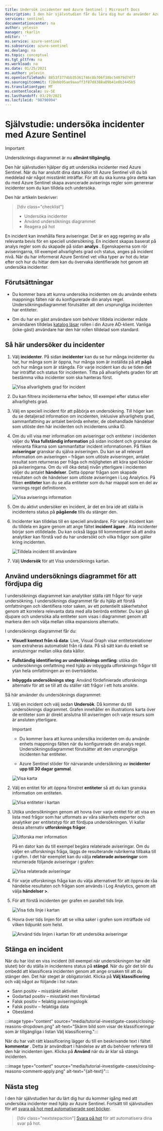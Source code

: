 ```yaml
---
title: Undersök incidenter med Azure Sentinel | Microsoft Docs
description: I den här självstudien får du lära dig hur du använder Azure Sentinel för att skapa avancerade aviserings regler som genererar incidenter som du kan tilldela och undersöka.
services: sentinel
documentationcenter: na
author: yelevin
manager: rkarlin
editor: ''
ms.service: azure-sentinel
ms.subservice: azure-sentinel
ms.devlang: na
ms.topic: conceptual
ms.tgt_pltfrm: na
ms.workload: na
ms.date: 01/25/2021
ms.author: yelevin
ms.openlocfilehash: 8853f3774bb35361746c8b706f38bc54079d74f7
ms.sourcegitcommit: f28ebb95ae9aaaff3f87d8388a09b41e0b3445b5
ms.translationtype: MT
ms.contentlocale: sv-SE
ms.lasthandoff: 03/29/2021
ms.locfileid: "98790994"
---
```

# <a name="tutorial-investigate-incidents-with-azure-sentinel"></a>Självstudie: undersöka incidenter med Azure Sentinel

> [!IMPORTANT]
> Undersöknings diagrammet är nu **allmänt tillgänglig**. 

Den här självstudien hjälper dig att undersöka incidenter med Azure Sentinel. När du har anslutit dina data källor till Azure Sentinel vill du bli meddelad när något misstänkt inträffar. För att du ska kunna göra detta kan du med Azure Sentinel skapa avancerade aviserings regler som genererar incidenter som du kan tilldela och undersöka.

Den här artikeln beskriver:
> [!div class="checklist"]
> * Undersöka incidenter
> * Använd undersöknings diagrammet
> * Reagera på hot

En incident kan innehålla flera aviseringar. Det är en agg regering av alla relevanta bevis för en speciell undersökning. En incident skapas baserat på analys regler som du skapade på sidan **analys** . Egenskaperna som rör aviseringarna, till exempel allvarlighets grad och status, anges på incident nivå. När du har informerat Azure Sentinel vet vilka typer av hot du letar efter och hur du hittar dem kan du övervaka identifierade hot genom att undersöka incidenter.

## <a name="prerequisites"></a>Förutsättningar
- Du kommer bara att kunna undersöka incidenten om du använde enhets mappnings fälten när du konfigurerade din analys regel. Undersökningsdiagrammet förutsätter att den ursprungliga incidenten har entiteter.

- Om du har en gäst användare som behöver tilldela incidenter måste användaren tilldelas [katalog läsar](../active-directory/roles/permissions-reference.md#directory-readers) rollen i din Azure AD-klient. Vanliga (icke-gäst) användare har den här rollen tilldelad som standard.

## <a name="how-to-investigate-incidents"></a>Så här undersöker du incidenter

1. Välj **incidenter**. På sidan **incidenter** kan du se hur många incidenter du har, hur många som är öppna, hur många som är inställda på att **pågå** och hur många som är stängda. För varje incident kan du se tiden det har inträffat och status för incidenten. Titta på allvarlighets graden för att bestämma vilka incidenter som ska hanteras först.

    ![Visa allvarlighets grad för incident](media/tutorial-investigate-cases/incident-severity.png)

1. Du kan filtrera incidenterna efter behov, till exempel efter status eller allvarlighets grad.

1. Välj en speciell incident för att påbörja en undersökning. Till höger kan du se detaljerad information om incidenten, inklusive allvarlighets grad, sammanfattning av antalet berörda enheter, de obehandlade händelser som utlöste den här incidenten och incidentens unika ID.

1. Om du vill visa mer information om aviseringar och entiteter i incidenten väljer du **Visa fullständig information** på sidan incident och granskar de relevanta flikarna som sammanfattar incident informationen. På fliken **aviseringar** granskar du själva aviseringen. Du kan se all relevant information om aviseringen – frågan som utlöste aviseringen, antalet resultat som returneras per fråga och möjligheten att köra spel böcker på aviseringarna. Om du vill öka detalj nivån ytterligare i incidenten väljer du antalet **händelser**. Detta öppnar frågan som skapade resultaten och de händelser som utlöste aviseringen i Log Analytics. På fliken **entiteter** kan du se alla entiteter som du har mappat som en del av varnings regel definitionen.

    ![Visa aviserings information](media/tutorial-investigate-cases/alert-details.png)

1. Om du aktivt undersöker en incident, är det en bra idé att ställa in incidentens status på **pågående** tills du stänger den.

1. Incidenter kan tilldelas till en speciell användare. För varje incident kan du tilldela en ägare genom att ange fältet **incident ägare** . Alla incidenter börjar som otilldelade. Du kan också lägga till kommentarer så att andra analytiker kan förstå vad du har undersökt och vilka frågor som gäller kring incidenten.

    ![Tilldela incident till användare](media/tutorial-investigate-cases/assign-incident-to-user.png)

1. Välj **Undersök** för att Visa undersöknings kartan.

## <a name="use-the-investigation-graph-to-deep-dive"></a>Använd undersöknings diagrammet för att fördjupa dig

I undersöknings diagrammet kan analytiker ställa rätt frågor för varje undersökning. I undersöknings diagrammet får du hjälp att förstå omfattningen och identifiera rotor saken, av ett potentiellt säkerhetshot genom att korrelera relevanta data med alla berörda entiteter. Du kan gå djupare och undersöka alla entiteter som visas i diagrammet genom att markera den och välja mellan olika expansions alternativ.  
  
I undersöknings diagrammet får du:

- **Visuell kontext från rå data**: Live, Visual Graph visar entitetsrelationer som extraheras automatiskt från rå data. På så sätt kan du enkelt se anslutningar mellan olika data källor.

- **Fullständig identifiering av undersöknings omfång**: utöka din undersöknings omfattning med hjälp av inbyggda utforsknings frågor till ytan hela omfattningen av en överträdelse.

- **Inbyggda undersöknings steg**: Använd fördefinierade utforsknings alternativ för att se till att du ställer rätt frågor i ett hots ansikte.

Så här använder du undersöknings diagrammet:

1. Välj en incident och välj sedan **Undersök**. Då kommer du till undersöknings diagrammet. Grafen innehåller en illustrations karta över de entiteter som är direkt anslutna till aviseringen och varje resurs som är ansluten ytterligare.

   > [!IMPORTANT] 
   > - Du kommer bara att kunna undersöka incidenten om du använde enhets mappnings fälten när du konfigurerade din analys regel. Undersökningsdiagrammet förutsätter att den ursprungliga incidenten har entiteter.
   >
   > - Azure Sentinel stöder för närvarande undersökning av **incidenter upp till 30 dagar gammal**.

   ![Visa karta](media/tutorial-investigate-cases/map1.png)

1. Välj en entitet för att öppna fönstret **entiteter** så att du kan granska information om entiteten.

    ![Visa entiteter i kartan](media/tutorial-investigate-cases/map-entities.png)
  
1. Utöka undersökningen genom att hovra över varje entitet för att visa en lista med frågor som har utformats av våra säkerhets experter och analytiker per entitetstyp för att fördjupa undersökningen. Vi kallar dessa alternativ **utforsknings frågor**.

    ![Utforska mer information](media/tutorial-investigate-cases/exploration-cases.png)

   På en dator kan du till exempel begära relaterade aviseringar. Om du väljer en utforsknings fråga, läggs de resulterande rubrikerna tillbaka till i grafen. I det här exemplet kan du välja **relaterade aviseringar** som returnerade följande aviseringar i grafen:

    ![Visa relaterade aviseringar](media/tutorial-investigate-cases/related-alerts.png)

1. För varje utforsknings fråga kan du välja alternativet för att öppna de råa händelse resultaten och frågan som används i Log Analytics, genom att välja **händelser \>**.

1. För att förstå incidenten ger grafen en parallell tids linje.

    ![Visa tids linje i kartan](media/tutorial-investigate-cases/map-timeline.png)

1. Hovra över tids linjen för att se vilka saker i grafen som inträffade vid vilken tidpunkt som helst.

    ![Använd tids linjen i kartan för att undersöka aviseringar](media/tutorial-investigate-cases/use-timeline.png)

## <a name="closing-an-incident"></a>Stänga en incident

När du har löst en viss incident (till exempel när undersökningen har nått slutet) bör du ställa in incidentens status på **stängd**. När du gör det blir du ombedd att klassificera incidenten genom att ange orsaken till att du stänger den. Det här steget är obligatoriskt. Klicka på **Välj klassificering** och välj något av följande i list rutan:

- Sann positiv – misstänkt aktivitet
- Godartad positiv – misstänkt men förväntad
- Falsk positiv – felaktig aviseringslogik
- Falsk positiv – felaktiga data
- Obestämd

:::image type="content" source="media/tutorial-investigate-cases/closing-reasons-dropdown.png" alt-text="Skärm bild som visar de klassificeringar som är tillgängliga i listan Välj klassificering.":::

När du har valt rätt klassificering lägger du till en beskrivande text i fältet **kommentar** . Detta är användbart i händelse av att du behöver referera till den här incidenten igen. Klicka på **Använd** när du är klar så stängs incidenten.

:::image type="content" source="media/tutorial-investigate-cases/closing-reasons-comment-apply.png" alt-text="{alt-text}":::

## <a name="next-steps"></a>Nästa steg
I den här självstudien har du lärt dig hur du kommer igång med att undersöka incidenter med hjälp av Azure Sentinel. Fortsätt till självstudien för att [svara på hot med automatiserade spel böcker](tutorial-respond-threats-playbook.md).
> [!div class="nextstepaction"]
> [Svara på hot](tutorial-respond-threats-playbook.md) för att automatisera dina svar på hot.

